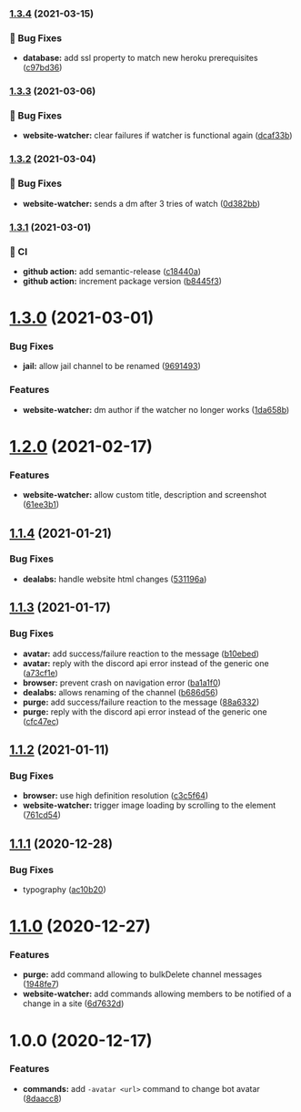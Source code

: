 ### [1.3.4](https://github.com/ohanqo/bistro-bot/compare/v1.3.3...v1.3.4) (2021-03-15)


### :bug: Bug Fixes

* **database:** add ssl property to match new heroku prerequisites ([c97bd36](https://github.com/ohanqo/bistro-bot/commit/c97bd36b58e0cd703b8a018fe604e3900d7d694e))

### [1.3.3](https://github.com/ohanqo/bistro-bot/compare/v1.3.2...v1.3.3) (2021-03-06)


### :bug: Bug Fixes

* **website-watcher:** clear failures if watcher is functional again ([dcaf33b](https://github.com/ohanqo/bistro-bot/commit/dcaf33b4fc7ca3bed8a501eaf436e72c9763fc4c))

### [1.3.2](https://github.com/ohanqo/bistro-bot/compare/v1.3.1...v1.3.2) (2021-03-04)


### :bug: Bug Fixes

* **website-watcher:** sends a dm after 3 tries of watch ([0d382bb](https://github.com/ohanqo/bistro-bot/commit/0d382bb02b996f2e627d98905b259cdea719a05a))

### [1.3.1](https://github.com/ohanqo/bistro-bot/compare/v1.3.0...v1.3.1) (2021-03-01)


### :repeat: CI

* **github action:** add semantic-release ([c18440a](https://github.com/ohanqo/bistro-bot/commit/c18440acec122db03c56fcfcbaafd410b200f3e8))
* **github action:** increment package version ([b8445f3](https://github.com/ohanqo/bistro-bot/commit/b8445f3c50edded34b60cf4429ac3d9075339285))

# [1.3.0](https://github.com/ohanqo/bistro-bot/compare/v1.2.0...v1.3.0) (2021-03-01)


### Bug Fixes

* **jail:** allow jail channel to be renamed ([9691493](https://github.com/ohanqo/bistro-bot/commit/96914933b01f5243bd85bc7bf51cef26c3bac0a8))


### Features

* **website-watcher:** dm author if the watcher no longer works ([1da658b](https://github.com/ohanqo/bistro-bot/commit/1da658bc7ee72d20ca431f694b0c523afc89ea16))

# [1.2.0](https://github.com/ohanqo/bistro-bot/compare/v1.1.4...v1.2.0) (2021-02-17)


### Features

* **website-watcher:** allow custom title, description and screenshot ([61ee3b1](https://github.com/ohanqo/bistro-bot/commit/61ee3b122bfcf97a156a1a1319ff4b3d36010c3e))

## [1.1.4](https://github.com/ohanqo/bistro-bot/compare/v1.1.3...v1.1.4) (2021-01-21)


### Bug Fixes

* **dealabs:** handle website html changes ([531196a](https://github.com/ohanqo/bistro-bot/commit/531196a8228baca5b7fcf5a06a0a344ba6f38faf))

## [1.1.3](https://github.com/ohanqo/bistro-bot/compare/v1.1.2...v1.1.3) (2021-01-17)


### Bug Fixes

* **avatar:** add success/failure reaction to the message ([b10ebed](https://github.com/ohanqo/bistro-bot/commit/b10ebed3b2d511b116b200280fdb7a9d12cbe676))
* **avatar:** reply with the discord api error instead of the generic one ([a73cf1e](https://github.com/ohanqo/bistro-bot/commit/a73cf1ee7aaa5ff01ee49630e7164f066709a96b))
* **browser:** prevent crash on navigation error ([ba1a1f0](https://github.com/ohanqo/bistro-bot/commit/ba1a1f04d2370900030e54577d4fecd567da1c78))
* **dealabs:** allows renaming of the channel ([b686d56](https://github.com/ohanqo/bistro-bot/commit/b686d56d8966c2ceb5041d0d3996f0e5e6dce323))
* **purge:** add success/failure reaction to the message ([88a6332](https://github.com/ohanqo/bistro-bot/commit/88a6332cbfd0a3902c103b147395ee49446b1709))
* **purge:** reply with the discord api error instead of the generic one ([cfc47ec](https://github.com/ohanqo/bistro-bot/commit/cfc47ec03936fae4e21a3d4bb4dc468e7b56575d))

## [1.1.2](https://github.com/ohanqo/bistro-bot/compare/v1.1.1...v1.1.2) (2021-01-11)


### Bug Fixes

* **browser:** use high definition resolution ([c3c5f64](https://github.com/ohanqo/bistro-bot/commit/c3c5f644ac7a8c5c05733c46af62c68009e4cd38))
* **website-watcher:** trigger image loading by scrolling to the element ([761cd54](https://github.com/ohanqo/bistro-bot/commit/761cd546b315a579839674553ea5c7758804dca1))

## [1.1.1](https://github.com/ohanqo/bistro-bot/compare/v1.1.0...v1.1.1) (2020-12-28)


### Bug Fixes

* typography ([ac10b20](https://github.com/ohanqo/bistro-bot/commit/ac10b20ad530b403eb4e48356fdc3e9e716806fb))

# [1.1.0](https://github.com/ohanqo/bistro-bot/compare/v1.0.0...v1.1.0) (2020-12-27)


### Features

* **purge:** add command allowing to bulkDelete channel messages ([1948fe7](https://github.com/ohanqo/bistro-bot/commit/1948fe76a62ba9acedb1d9ac0b1afe5043f7ee75))
* **website-watcher:** add commands allowing members to be notified of a change in a site ([6d7632d](https://github.com/ohanqo/bistro-bot/commit/6d7632d7611b6e2a6218a185c3bf151fe4b1d724))

# 1.0.0 (2020-12-17)


### Features

* **commands:** add `-avatar <url>` command to change bot avatar ([8daacc8](https://github.com/ohanqo/bistro-bot/commit/8daacc83f48da50e8363ff1599698403451737d0))
